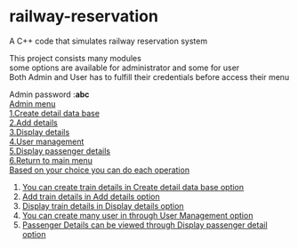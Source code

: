 # railway-reservation
A C++ code that simulates railway reservation system

<p>This project consists many modules <br>
some options are available for administrator and some for user<br>
Both Admin and User has to fulfill their credentials before access their menu<br></p>
Admin password :<b>abc</b><br>
<u>Admin menu<u><br>
1.Create detail data base<br>2.Add details<br>3.Display details<br>4.User management<br>5.Display passenger details<br>6.Return to main menu<br>
Based on  your choice you can do each operation
<br><ol>
<li>You can create train details in Create detail data base option<br></li>
<li>Add train details in Add details option<br></li>
<li>Display train details in Display details option<br></li>
<li>You can create many user in through User Management option<br></li>
<li>Passenger Details can be viewed through Display passenger detail option<br></li>
</ol>
